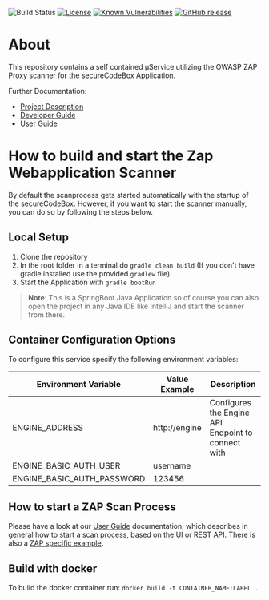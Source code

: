 ![Build Status](https://travis-ci.com/secureCodeBox/scanner-webapplication-zap.svg?token=2Rsf2E9Bq3FduSxRf6tz&branch=develop)
[![License](https://img.shields.io/badge/License-Apache%202.0-blue.svg)](https://opensource.org/licenses/Apache-2.0)
[![Known Vulnerabilities](https://snyk.io/test/github/secureCodeBox/scanner-webapplication-zap/badge.svg)](https://snyk.io/test/github/secureCodeBox/scanner-webapplication-zap)
[![GitHub release](https://img.shields.io/github/release/secureCodeBox/scanner-webapplication-zap.svg)](https://github.com/secureCodeBox/scanner-webapplication-zap/releases/latest)

# About
This repository contains a self contained µService utilizing the OWASP ZAP Proxy scanner for the secureCodeBox Application.

Further Documentation:
* [Project Description][scb-project]
* [Developer Guide][scb-developer-guide]
* [User Guide][scb-user-guide]

# How to build and start the Zap Webapplication Scanner

By default the scanprocess gets started automatically with the startup of the secureCodeBox. However, if you want to start the scanner manually, you can do so by following the steps below.

## Local Setup

1. Clone the repository
2. In the root folder in a terminal do `gradle clean build` (If you don't have gradle installed use the provided `gradlew` file)
3. Start the Application with `gradle bootRun`

>**Note**: This is a SpringBoot Java Application so of course you can also open the project in any Java IDE like IntelliJ and start the scanner from there.

## Container Configuration Options 

To configure this service specify the following environment variables:

| Environment Variable       | Value Example         | Description          |
| -------------------------- | --------------------- |--------------------- |
| ENGINE_ADDRESS             | http://engine         | Configures the Engine API Endpoint to connect with                     |
| ENGINE_BASIC_AUTH_USER     | username              |                      |
| ENGINE_BASIC_AUTH_PASSWORD | 123456                |                      |

## How to start a ZAP Scan Process
Please have a look at our [User Guide][scb-user-guide] documentation, which describes in general how to start a scan process, based on the UI or REST API. There is also a [ZAP specific example][scb-user-guide-zap-example].

## Build with docker
To build the docker container run: `docker build -t CONTAINER_NAME:LABEL .`

[scb-project]:                  https://github.com/secureCodeBox/secureCodeBox
[scb-developer-guide]:          https://github.com/secureCodeBox/secureCodeBox/blob/master/docs/developer-guide/README.md
[scb-developer-guidelines]:     https://github.com/secureCodeBox/secureCodeBox/blob/master/docs/developer-guide/README.md#guidelines
[scb-user-guide]:               https://github.com/secureCodeBox/secureCodeBox/tree/master/docs/user-guide
[scb-user-guide-zap-example]:   https://github.com/secureCodeBox/secureCodeBox/blob/master/docs/user-guide/usage-examples/zap-bodgeit-example.md
